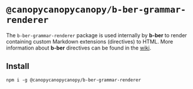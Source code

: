 # `@canopycanopycanopy/b-ber-grammar-renderer`

The `b-ber-grammar-renderer` package is used internally by **b-ber** to render containing custom Markdown extensions (directives) to HTML. More information about **b-ber** directives can be found in the [wiki](https://github.com/triplecanopy/b-ber/wiki/all-directives).

## Install

```
npm i -g @canopycanopycanopy/b-ber-grammar-renderer
```

